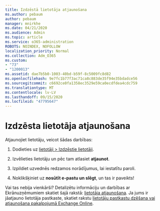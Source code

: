 ```yaml
---
title: Izdzēstā lietotāja atjaunošana
ms.author: pebaum
author: pebaum
manager: mnirkhe
ms.date: 04/21/2020
ms.audience: Admin
ms.topic: article
ms.service: o365-administration
ROBOTS: NOINDEX, NOFOLLOW
localization_priority: Normal
ms.collection: Adm_O365
ms.custom:
- "73"
- "1200013"
ms.assetid: dae7b5b0-1003-40bd-b59f-8c5009fc8d82
ms.openlocfilehash: 9e7fc1b77f3ac71ca8c883de35f94e35bdadce56
ms.sourcegitcommit: c6692ce0fa1358ec3529e59ca0ecdfdea4cdc759
ms.translationtype: MT
ms.contentlocale: lv-LV
ms.lasthandoff: 09/15/2020
ms.locfileid: "47795647"
---
```

# <a name="restore-a-deleted-user"></a>Izdzēsta lietotāja atjaunošana

Atjaunojiet lietotāju, veicot šādas darbības:
  
1. Dodieties uz [lietotāji \> Izdzēstie lietotāji](https://admin.microsoft.com/adminportal/home#/deletedusers).

2. Izvēlieties lietotāju un pēc tam atlasiet **atjaunot**.

3. Izpildiet uzvednēs redzamos norādījumus, lai iestatītu paroli.

4. Noklikšķiniet uz **nosūtīt e-pastu un slēgt**, un tas ir paveikts!

Vai tas nebija vienkārši? Detalizētu informāciju un darbības ar Ekrānuzņēmumiem skatiet šajā rakstā: [lietotāja atjaunošana](https://docs.microsoft.com/microsoft-365/admin/add-users/restore-user). Ja jums ir jāatjauno lietotāja pastkaste, skatiet rakstu [lietotāju pastkastu dzēšana vai atjaunošana pakalpojumā Exchange Online](https://docs.microsoft.com/exchange/recipients-in-exchange-online/delete-or-restore-mailboxes).